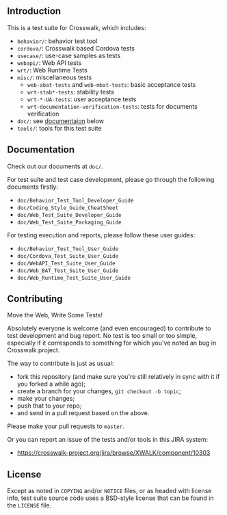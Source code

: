 ## Introduction

This is a test suite for Crosswalk, which includes:

* `behavior/`: behavior test tool
* `cordova/`: Crosswalk based Cordova tests
* `usecase/`: use-case samples as tests
* `webapi/`: Web API tests
* `wrt/`: Web Runtime Tests
* `misc/`: miscellaneous tests
  * `web-abat-tests` and `web-mbat-tests`: basic acceptance tests
  * `wrt-stab*-tests`: stability tests
  * `wrt-*-UA-tests`: user acceptance tests
  * `wrt-documentation-verification-tests`: tests for documents verification
* `doc/`: see [documentaion](#Documentation) below
* `tools/`: tools for this test suite

## Documentation

Check out our documents at `doc/`.

For test suite and test case development, please go through the following
documents firstly:

* `doc/Behavior_Test_Tool_Developer_Guide`
* `doc/Coding_Style_Guide_CheatSheet`
* `doc/Web_Test_Suite_Developer_Guide`
* `doc/Web_Test_Suite_Packaging_Guide`

For testing execution and reports, please follow these user guides:

* `doc/Behavior_Test_Tool_User_Guide`
* `doc/Cordova_Test_Suite_User_Guide`
* `doc/WebAPI_Test_Suite_User_Guide`
* `doc/Web_BAT_Test_Suite_User_Guide`
* `doc/Web_Runtime_Test_Suite_User_Guide`

## Contributing

Move the Web, Write Some Tests!

Absolutely everyone is welcome (and even encouraged) to contribute to test
development and bug report. No test is too small or too simple, especially
if it corresponds to something for which you've noted an bug in Crosswalk
project.

The way to contribute is just as usual:

* fork this repository (and make sure you're still relatively in sync with it
  if you forked a while ago);
* create a branch for your changes, `git checkout -b topic`;
* make your changes;
* push that to your repo;
* and send in a pull request based on the above.

Please make your pull requests to `master`.

Or you can report an issue of the tests and/or tools in this JIRA system:

* https://crosswalk-project.org/jira/browse/XWALK/component/10303

## License

Except as noted in `COPYING` and/or `NOTICE` files, or as headed with license
info, test suite source code uses a BSD-style license that can be found in the
`LICENSE` file.
